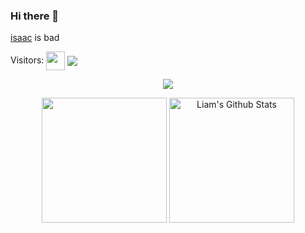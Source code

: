 ### Hi there 👋


 [isaac](https://github.com/vyppal/) is bad


<div id="about-me" align="center">
<a href="https://git.io/typing-svg%22%3E<img src="https://readme-typing-svg.demolab.com/?font=Roboto+Condensed&weight=750&size=30&duration=5000&pause=3000&color=1890ff&center=true&vCenter=true&width=550&lines=Hello!+This+is+Isaac+Turner!" alt="Typing SVG" /></a>
</div>

Visitors: <img align="center" height="30px" src="https://profile-counter.glitch.me/vyppal/count.svg" />
<img align="center" src="https://github-readme-activity-graph.vercel.app/graph?username=vyppal&bg_color=222222&color=ffffff&line=1890ff&point=ffffff&area=true&hide_border=false" />
<p align="center">
<img align="center" src="https://github-profile-trophy.vercel.app/?username=vyppal&theme=darkhub&no-frame=true&column=4&margin-w=36&margin-h=12" />
</p>
<p align="center">
<img align="center" height="200px" src="https://github-readme-stats.vercel.app/api/top-langs/?username=vyppal&langs_count=8&theme=dark&layout=compact&hide=lua" />
<img align="center" height="200px" src="https://github-readme-stats-git-masterrstaa-rickstaa.vercel.app/api?username=vyppal&show_icons=true&count_private=true&include_all_commits=true&line_height=25&theme=dark" alt="Liam's Github Stats" />
</p>
</p>
<div align="center" style="font-size: 25px;font-weight: 900;">
  <a href="https://github.com/starlitnightsky%22%3E
    <img src="https://github-readme-streak-stats.herokuapp.com/?user=vyppal&theme=dark" />
  </a>
</div>
</section>



<!--
**vyppalppal/vyppalppal** is a ✨ _special_ ✨ repository because its `README.md` (this file) appears on your GitHub profile.\
-->
